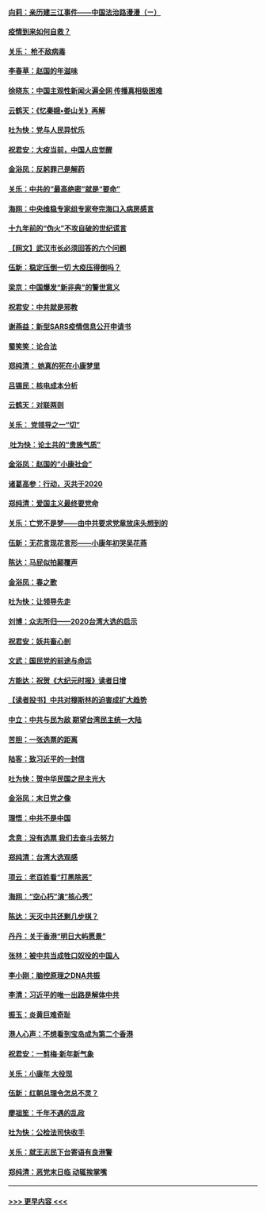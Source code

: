 #### [向莉：亲历建三江事件——中国法治路漫漫（ㄧ）](../pages/nsc993/n11827190.md?t=01290155) 
#### [疫情到来如何自救？](../pages/nsc993/n11827632.md?t=01290155) 
#### [关乐： 枪不敌病毒](../pages/nsc993/n11826746.md?t=01290155) 
#### [李春草：赵国的年滋味](../pages/nsc993/n11826321.md?t=01290155) 
#### [徐晓东：中国主观性新闻火遍全网 传播真相极困难](../pages/nsc993/n11826508.md?t=01290155) 
#### [云鹤天：《忆秦娥▪娄山关》再解](../pages/nsc993/n11824682.md?t=01290155) 
#### [吐为快：党与人民异忧乐](../pages/nsc993/n11824660.md?t=01290155) 
#### [祝君安：大疫当前，中国人应觉醒](../pages/nsc993/n11821946.md?t=01290155) 
#### [金浴凤：反躬罪己是解药](../pages/nsc993/n11820280.md?t=01290155) 
#### [关乐：中共的“最高绝密”就是“要命”](../pages/nsc993/n11816946.md?t=01290155) 
#### [海网：中央维稳专家组专家夸完海口入病房感言](../pages/nsc993/n11815138.md?t=01290155) 
#### [十九年前的“伪火”不攻自破的世纪谎言](../pages/nsc993/n11813238.md?t=01290155) 
#### [【网文】武汉市长必须回答的六个问题](../pages/nsc993/n11813848.md?t=01290155) 
#### [伍新：稳定压倒一切 大疫压得倒吗？](../pages/nsc993/n11812634.md?t=01290155) 
#### [梁京：中国爆发“新非典”的警世意义](../pages/nsc993/n11812554.md?t=01290155) 
#### [祝君安：中共就是邪教](../pages/nsc993/n11812431.md?t=01290155) 
#### [谢燕益：新型SARS疫情信息公开申请书](../pages/nsc993/n11808840.md?t=01290155) 
#### [蜀笑笑：论合法](../pages/nsc993/n11808064.md?t=01290155) 
#### [郑纯清： 她真的死在小康梦里](../pages/nsc993/n11806623.md?t=01290155) 
#### [吕锡民：核电成本分析](../pages/nsc993/n11806284.md?t=01290155) 
#### [云鹤天：对联两则](../pages/nsc993/n11805957.md?t=01290155) 
#### [关乐： 党领导之一“切”](../pages/nsc993/n11804505.md?t=01290155) 
#### [ 吐为快：论土共的“贵族气质”](../pages/nsc993/n11804490.md?t=01290155) 
#### [金浴凤：赵国的“小康社会”](../pages/nsc993/n11804452.md?t=01290155) 
#### [诸葛高参：行动，灭共于2020](../pages/nsc993/n11804120.md?t=01290155) 
#### [郑纯清：爱国主义最终要党命](../pages/nsc993/n11802197.md?t=01290155) 
#### [关乐：亡党不是梦——由中共要求党章放床头想到的](../pages/nsc993/n11802156.md?t=01290155) 
#### [伍新：无花言现花言形——小康年初哭吴花燕](../pages/nsc993/n11800044.md?t=01290155) 
#### [陈达：马屁似拍颠覆声](../pages/nsc993/n11800010.md?t=01290155) 
#### [金浴凤：春之歌](../pages/nsc993/n11797687.md?t=01290155) 
#### [吐为快：让领导先走](../pages/nsc993/n11797512.md?t=01290155) 
#### [刘博：众志所归——2020台湾大选的启示](../pages/nsc993/n11796878.md?t=01290155) 
#### [祝君安：妖共畜心剖](../pages/nsc993/n11794273.md?t=01290155) 
#### [文武：国民党的前途与命运](../pages/nsc993/n11794198.md?t=01290155) 
#### [方能达：祝贺《大纪元时报》读者日增](../pages/nsc993/n11793807.md?t=01290155) 
#### [【读者投书】中共对穆斯林的迫害成扩大趋势](../pages/nsc993/n11791371.md?t=01290155) 
#### [中立：中共与民为敌 期望台湾民主统一大陆](../pages/nsc993/n11790392.md?t=01290155) 
#### [苦胆：一张选票的距离](../pages/nsc993/n11788914.md?t=01290155) 
#### [陆客：致习近平的一封信](../pages/nsc993/n11788867.md?t=01290155) 
#### [吐为快：贺中华民国之民主光大](../pages/nsc993/n11788618.md?t=01290155) 
#### [金浴凤：末日党之像](../pages/nsc993/n11787475.md?t=01290155) 
#### [理悟：中共不是中国](../pages/nsc993/n11787463.md?t=01290155) 
#### [念贲：没有选票  我们去奋斗去努力](../pages/nsc993/n11787398.md?t=01290155) 
#### [郑纯清：台湾大选观感](../pages/nsc993/n11786210.md?t=01290155) 
#### [项云：老百姓看“打黑除恶”](../pages/nsc993/n11785398.md?t=01290155) 
#### [海网：“空心朽”演“核心秀”](../pages/nsc993/n11783874.md?t=01290155) 
#### [陈达：天灭中共还剩几步棋？](../pages/nsc993/n11783719.md?t=01290155) 
#### [丹丹：关于香港“明日大屿愿景”](../pages/nsc993/n11783273.md?t=01290155) 
#### [张林：被中共当成牲口奴役的中国人](../pages/nsc993/n11782397.md?t=01290155) 
#### [李小刚：脑控原理之DNA共振](../pages/nsc993/n11780962.md?t=01290155) 
#### [李清：习近平的唯一出路是解体中共](../pages/nsc993/n11780866.md?t=01290155) 
#### [振玉：炎黄巨难奇耻](../pages/nsc993/n11779632.md?t=01290155) 
#### [港人心声：不想看到宝岛成为第二个香港](../pages/nsc993/n11778817.md?t=01290155) 
#### [祝君安：一剪梅‧新年新气象](../pages/nsc993/n11776340.md?t=01290155) 
#### [关乐：小康年 大役现](../pages/nsc993/n11774213.md?t=01290155) 
#### [伍新：红朝总理令怎总不灵？](../pages/nsc993/n11770813.md?t=01290155) 
#### [廖祖笙：千年不遇的乱政](../pages/nsc993/n11770373.md?t=01290155) 
#### [吐为快：公检法司快收手](../pages/nsc993/n11770359.md?t=01290155) 
#### [关乐：就王志民下台寄语有良港警](../pages/nsc993/n11769903.md?t=01290155) 
#### [郑纯清：恶党末日临 动辄挨掌嘴](../pages/nsc993/n11769356.md?t=01290155) 

----
#### [ >>> 更早内容 <<< ](../indexes/nsc993-earlier.md)

